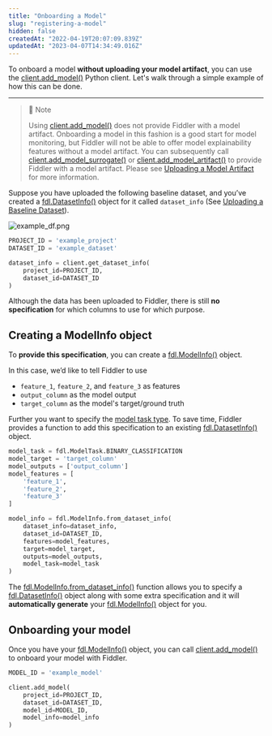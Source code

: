 ```yaml
---
title: "Onboarding a Model"
slug: "registering-a-model"
hidden: false
createdAt: "2022-04-19T20:07:09.839Z"
updatedAt: "2023-04-07T14:34:49.016Z"
---
```

To onboard a model **without uploading your model artifact**, you can use the [client.add_model()](ref:clientadd_model) Python client. Let's walk through a simple example of how this can be done.

***



> 📘 Note
> 
> Using [client.add_model()](ref:clientadd_model) does not provide Fiddler with a model artifact.  Onboarding a model in this fashion is a good start for model monitoring, but Fiddler will not be able to offer model explainability features without a model artifact.  You can subsequently call [client.add_model_surrogate()](ref:clientadd_model_surrogate) or [client.add_model_artifact()](ref:clientadd_model_artifact) to provide Fiddler with a model artifact.  Please see [Uploading a Model Artifact](doc:uploading-model-artifacts) for more information.

Suppose you have uploaded the following baseline dataset, and you’ve created a [fdl.DatasetInfo()](ref:fdldatasetinfo)  object for it called `dataset_info` (See [Uploading a Baseline Dataset](doc:uploading-a-baseline-dataset)).

![](https://files.readme.io/82cf758-example_df.png "example_df.png")

```python
PROJECT_ID = 'example_project'
DATASET_ID = 'example_dataset'

dataset_info = client.get_dataset_info(
    project_id=PROJECT_ID,
    dataset_id=DATASET_ID
)
```



Although the data has been uploaded to Fiddler, there is still **no specification** for which columns to use for which purpose.

## Creating a ModelInfo object

To **provide this specification**, you can create a [fdl.ModelInfo()](ref:fdlmodelinfo) object.

In this case, we’d like to tell Fiddler to use

- `feature_1`, `feature_2`, and `feature_3` as features
- `output_column` as the model output
- `target_column` as the model's target/ground truth

Further you want to specify the [model task type](doc:task-types). To save time, Fiddler provides a function to add this specification to an existing [fdl.DatasetInfo()](ref:fdldatasetinfo) object.

```python
model_task = fdl.ModelTask.BINARY_CLASSIFICATION
model_target = 'target_column'
model_outputs = ['output_column']
model_features = [
    'feature_1',
    'feature_2',
    'feature_3'
]

model_info = fdl.ModelInfo.from_dataset_info(
    dataset_info=dataset_info,
    dataset_id=DATASET_ID,
    features=model_features,
    target=model_target,
    outputs=model_outputs,
    model_task=model_task
)
```



The [fdl.ModelInfo.from_dataset_info()](ref:fdlmodelinfofrom_dataset_info) function allows you to specify a [fdl.DatasetInfo()](ref:fdldatasetinfo) object along with some extra specification and it will **automatically generate** your [fdl.ModelInfo()](ref:fdlmodelinfo) object for you.

## Onboarding your model

Once you have your [fdl.ModelInfo()](ref:fdlmodelinfo) object, you can call [client.add_model()](ref:clientadd_model) to onboard your model with Fiddler.

```python
MODEL_ID = 'example_model'

client.add_model(
    project_id=PROJECT_ID,
    dataset_id=DATASET_ID,
    model_id=MODEL_ID,
    model_info=model_info
)
```